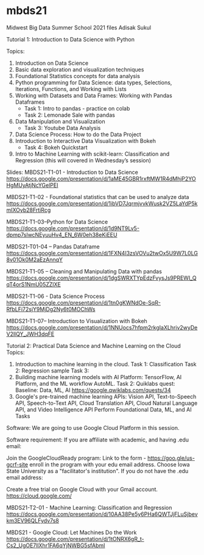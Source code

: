 # mbds21
Midwest Big Data Summer School 2021 files
Adisak Sukul

Tutorial 1: Introduction to Data Science with Python

Topics:
1. Introduction on Data Science
2. Basic data exploration and visualization techniques
3. Foundational Statistics concepts for data analysis
4. Python programming for Data Science: data types, Selections, Iterations, Functions, and Working with Lists
5. Working with Datasets and Data Frames: Working with Pandas Dataframes
    - Task 1: Intro to pandas - practice on colab
    - Task 2: Lemonade Sale with pandas
6. Data Manipulation and Visualization
    - Task 3: Youtube Data Analysis
7. Data Science Process: How to do the Data Project
8. Introduction to Interactive Data Visualization with Bokeh
    - Task 4: Bokeh Quickstart
9. Intro to Machine Learning with scikit-learn: Classification and Regression 
  (this will covered in Wednesday’s session)


Slides:
MBDS21-T1-01 - Introduction to Data Science
https://docs.google.com/presentation/d/1aME45GBR1rxftMW1R4dMhjP2YOHgMUyAtjNcYGelPEI

MBDS21-T1-02 - Foundational statistics that can be used to analyze data
https://docs.google.com/presentation/d/1ibVD7JqrmjvvkWusk2VZ5LaYdP5kmIXOyb28FrtiRcg

MBDS21-T1-03–Python for Data Science
https://docs.google.com/presentation/d/1d9NT9Lv5-dpmp7slwcNEyuuHv4_EN_6W0eh38eKiEEU

MBDS21-T01-04 – Pandas Dataframe
https://docs.google.com/presentation/d/1FXN4I3zsVOVu2twOx5U9W7L0LG8v01Ok0M2aEzAnnqY

MBDS21-T1-05 – Cleaning and Manipulating Data with pandas
https://docs.google.com/presentation/d/1dgSWRXTYpEdzFvysJs9PREWI_QqT4orS1NmU05ZZlXE

MBDS21-T1-06 - Data Science Process
https://docs.google.com/presentation/d/1tn0gKWNdOe-SqR-RfbLFi72sjY9MjDg2Ny6t0MOChWs

MBDS21-T1-07– Introduction to Visualization with Bokeh
https://docs.google.com/presentation/d/1NNUocs7hfpm2rkgIaXLhriv2wyDeV2llQY_JWH3dqFE


Tutorial 2:
Practical Data Science and Machine Learning on the Cloud
Topics:
1. Introduction to machine learning in the cloud.
   Task 1: Classification
   Task 2: Regression sample
   Task 3:
2. Building machine learning models with AI Platform: TensorFlow, AI Platform, and the ML workflow
AutoML.
    Task 2: Quiklabs quest: Baseline: Data, ML, AI https://google.qwiklabs.com/quests/34
3. Google's pre-trained machine learning APIs: Vision API, Text-to-Speech API, Speech-to-Text API, Cloud Translation API, Cloud Natural Language API, and Video Intelligence API
Perform Foundational Data, ML, and AI Tasks

Software: We are going to use Google Cloud Platform in this session.

Software requirement:
If you are affiliate with academic, and having .edu email:

Join the GoogleCloudReady program: Link to the form - https://goo.gle/us-gcrf-site
enroll in the program with your edu email address. Choose Iowa State University as a "facilitator's institution".
If you do not have the .edu email address: 

Create a free trial on Google Cloud with your Gmail account. https://cloud.google.com/



MBDS21-T2-01 - Machine Learning: Classification and Regression
https://docs.google.com/presentation/d/10AA38Pe5y6PHa6QWTJjFLuSjbevkm3EV96QLFydv7s8


MBDS21 - Google Cloud: Let Machines Do the Work
https://docs.google.com/presentation/d/1tONRX6gR_t-Cs2_UgOE7llXhr1FA6qYjNWBG5sfAbmI
